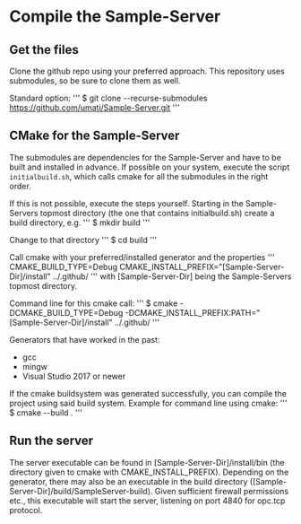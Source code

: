 # Compile the Sample-Server

## Get the files

Clone the github repo using your preferred approach.
This repository uses submodules, so be sure to clone them as well.

Standard option:
'''
$ git clone --recurse-submodules https://github.com/umati/Sample-Server.git
'''

## CMake for the Sample-Server

The submodules are dependencies for the Sample-Server and have to be built and installed in advance.
If possible on your system, execute the script `initialbuild.sh`, which calls cmake for all the submodules in the right order.

If this is not possible, execute the steps yourself.
Starting in the Sample-Servers topmost directory (the one that contains initialbuild.sh) create a build directory, e.g.
'''
$ mkdir build
'''

Change to that directory
'''
$ cd build
'''

Call cmake with your preferred/installed generator and the properties 
'''
CMAKE_BUILD_TYPE=Debug
CMAKE_INSTALL_PREFIX="[Sample-Server-Dir]/install" ../.github/
'''
with \[Sample-Server-Dir\] being the Sample-Servers topmost directory.

Command line for this cmake call:
'''
$ cmake -DCMAKE_BUILD_TYPE=Debug -DCMAKE_INSTALL_PREFIX:PATH="[Sample-Server-Dir]/install" ../.github/
'''

Generators that have worked in the past:
* gcc
* mingw
* Visual Studio 2017 or newer


If the cmake buildsystem was generated successfully, you can compile the project using said build system.
Example for command line using cmake:
'''
$ cmake --build .
'''

## Run the server
The server executable can be found in \[Sample-Server-Dir\]/install/bin (the directory given to cmake with CMAKE_INSTALL_PREFIX).
Depending on the generator, there may also be an executable in the build directory (\[Sample-Server-Dir\]/build/SampleServer-build).
Given sufficient firewall permissions etc., this executable will start the server, listening on port 4840 for opc.tcp protocol.
